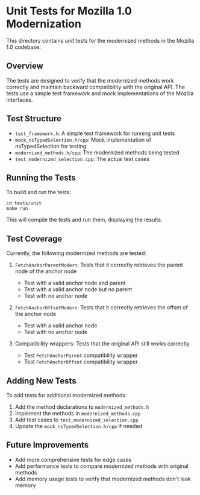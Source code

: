 # Unit Tests for Mozilla 1.0 Modernization

This directory contains unit tests for the modernized methods in the Mozilla 1.0 codebase.

## Overview

The tests are designed to verify that the modernized methods work correctly and maintain backward compatibility with the original API. The tests use a simple test framework and mock implementations of the Mozilla interfaces.

## Test Structure

- `test_framework.h`: A simple test framework for running unit tests
- `mock_nsTypedSelection.h/cpp`: Mock implementation of nsTypedSelection for testing
- `modernized_methods.h/cpp`: The modernized methods being tested
- `test_modernized_selection.cpp`: The actual test cases

## Running the Tests

To build and run the tests:

```
cd tests/unit
make run
```

This will compile the tests and run them, displaying the results.

## Test Coverage

Currently, the following modernized methods are tested:

1. `FetchAnchorParentModern`: Tests that it correctly retrieves the parent node of the anchor node
   - Test with a valid anchor node and parent
   - Test with a valid anchor node but no parent
   - Test with no anchor node

2. `FetchAnchorOffsetModern`: Tests that it correctly retrieves the offset of the anchor node
   - Test with a valid anchor node
   - Test with no anchor node

3. Compatibility wrappers: Tests that the original API still works correctly
   - Test `FetchAnchorParent` compatibility wrapper
   - Test `FetchAnchorOffset` compatibility wrapper

## Adding New Tests

To add tests for additional modernized methods:

1. Add the method declarations to `modernized_methods.h`
2. Implement the methods in `modernized_methods.cpp`
3. Add test cases to `test_modernized_selection.cpp`
4. Update the `mock_nsTypedSelection.h/cpp` if needed

## Future Improvements

- Add more comprehensive tests for edge cases
- Add performance tests to compare modernized methods with original methods
- Add memory usage tests to verify that modernized methods don't leak memory 